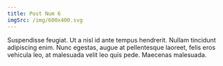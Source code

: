 ```yaml
---
title: Post Num 6
imgSrc: /img/600x400.svg
---
```


Suspendisse feugiat. Ut a nisl id ante tempus hendrerit. Nullam tincidunt adipiscing enim. Nunc egestas, augue at pellentesque laoreet, felis eros vehicula leo, at malesuada velit leo quis pede. Maecenas malesuada.
